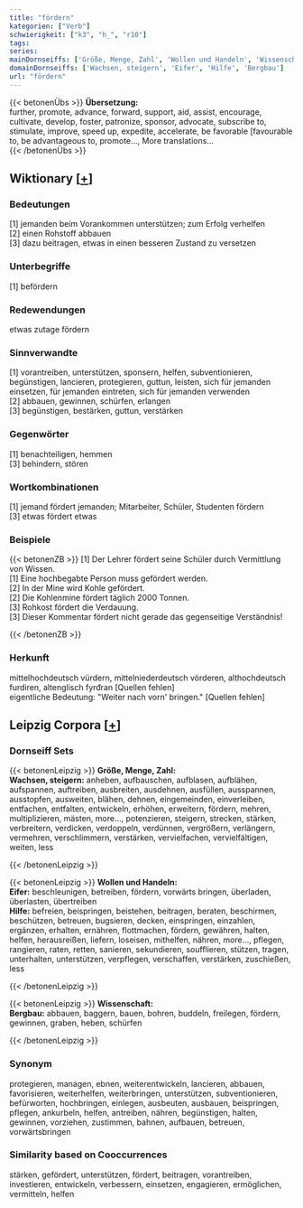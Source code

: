 ```yaml
---
title: "fördern"
kategorien: ["Verb"]
schwierigkeit: ["k3", "h_", "r10"]
tags:
series:
mainDornseiffs: ['Größe, Menge, Zahl', 'Wollen und Handeln', 'Wissenschaft']
domainDornseiffs: ['Wachsen, steigern', 'Eifer', 'Hilfe', 'Bergbau']
url: "fördern"
---
```


{{< betonenÜbs >}}
**Übersetzung:**  
further, promote, advance, forward, support, aid, assist, encourage, cultivate, develop, foster, patronize, sponsor, advocate, subscribe to, stimulate, improve, speed up, expedite, accelerate, be favorable [favourable to, be advantageous to, promote..., More translations...  
{{< /betonenÜbs >}}

## Wiktionary [[+](https://de.wiktionary.org/wiki/fördern)]

### Bedeutungen
[1] jemanden beim Vorankommen unterstützen; zum Erfolg verhelfen  
[2] einen Rohstoff abbauen  
[3] dazu beitragen, etwas in einen besseren Zustand zu versetzen  

### Unterbegriffe
[1] befördern  

### Redewendungen
etwas zutage fördern  

### Sinnverwandte
[1] vorantreiben, unterstützen, sponsern, helfen, subventionieren, begünstigen, lancieren, protegieren, guttun, leisten, sich für jemanden einsetzen, für jemanden eintreten, sich für jemanden verwenden  
[2] abbauen, gewinnen, schürfen, erlangen  
[3] begünstigen, bestärken, guttun, verstärken  

### Gegenwörter
[1] benachteiligen, hemmen  
[3] behindern, stören  

### Wortkombinationen
[1] jemand fördert jemanden; Mitarbeiter, Schüler, Studenten fördern  
[3] etwas fördert etwas  

### Beispiele
{{< betonenZB >}}
[1] Der Lehrer fördert seine Schüler durch Vermittlung von Wissen.  
[1] Eine hochbegabte Person muss gefördert werden.  
[2] In der Mine wird Kohle gefördert.  
[2] Die Kohlenmine fördert täglich 2000 Tonnen.  
[3] Rohkost fördert die Verdauung.  
[3] Dieser Kommentar fördert nicht gerade das gegenseitige Verständnis!  

{{< /betonenZB >}}
### Herkunft
mittelhochdeutsch vürdern, mittelniederdeutsch vörderen, althochdeutsch furdiren, altenglisch fyrđran [Quellen fehlen]  
eigentliche Bedeutung: "Weiter nach vorn' bringen." [Quellen fehlen]  


## Leipzig Corpora [[+](https://corpora.uni-leipzig.de/en/res?word=fördern&corpusId=deu_newscrawl-public_2018)]

### Dornseiff Sets
{{< betonenLeipzig >}}
**Größe, Menge, Zahl:**  
**Wachsen, steigern:** anheben, aufbauschen, aufblasen, aufblähen, aufspannen, auftreiben, ausbreiten, ausdehnen, ausfüllen, ausspannen, ausstopfen, ausweiten, blähen, dehnen, eingemeinden, einverleiben, entfachen, entfalten, entwickeln, erhöhen, erweitern, fördern, mehren, multiplizieren, mästen, more..., potenzieren, steigern, strecken, stärken, verbreitern, verdicken, verdoppeln, verdünnen, vergrößern, verlängern, vermehren, verschlimmern, verstärken, vervielfachen, vervielfältigen, weiten, less  

{{< /betonenLeipzig >}}


{{< betonenLeipzig >}}
**Wollen und Handeln:**  
**Eifer:** beschleunigen, betreiben, fördern, vorwärts bringen, überladen, überlasten, übertreiben  
**Hilfe:** befreien, beispringen, beistehen, beitragen, beraten, beschirmen, beschützen, betreuen, bugsieren, decken, einspringen, einzahlen, ergänzen, erhalten, ernähren, flottmachen, fördern, gewähren, halten, helfen, herausreißen, liefern, loseisen, mithelfen, nähren, more..., pflegen, rangieren, raten, retten, sanieren, sekundieren, soufflieren, stützen, tragen, unterhalten, unterstützen, verpflegen, verschaffen, verstärken, zuschießen, less  

{{< /betonenLeipzig >}}


{{< betonenLeipzig >}}
**Wissenschaft:**  
**Bergbau:** abbauen, baggern, bauen, bohren, buddeln, freilegen, fördern, gewinnen, graben, heben, schürfen  

{{< /betonenLeipzig >}}

### Synonym
protegieren, managen, ebnen, weiterentwickeln, lancieren, abbauen, favorisieren, weiterhelfen, weiterbringen, unterstützen, subventionieren, befürworten, hochbringen, einlegen, ausbeuten, ausbauen, beispringen, pflegen, ankurbeln, helfen, antreiben, nähren, begünstigen, halten, gewinnen, vorziehen, zustimmen, bahnen, aufbauen, betreuen, vorwärtsbringen


### Similarity based on Cooccurrences
stärken, gefördert, unterstützen, fördert, beitragen, vorantreiben, investieren, entwickeln, verbessern, einsetzen, engagieren, ermöglichen, vermitteln, helfen

